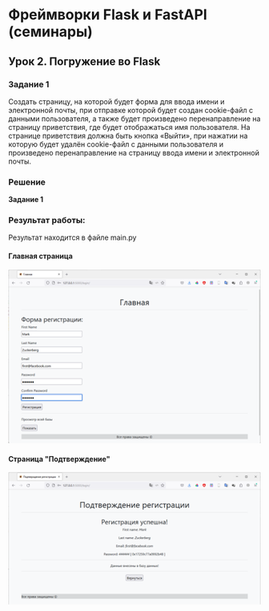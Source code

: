 # Фреймворки Flask и FastAPI (семинары)
## Урок 2. Погружение во Flask

### Задание 1

Создать страницу, на которой будет форма для ввода имени и электронной почты, 
при отправке которой будет создан cookie-файл с данными пользователя, 
а также будет произведено перенаправление на страницу приветствия, 
где будет отображаться имя пользователя.
На странице приветствия должна быть кнопка «Выйти», при нажатии на которую будет удалён 
cookie-файл с данными пользователя и произведено перенаправление на страницу ввода имени и электронной почты.

### Решение
**Задание 1**

### Результат работы:

Результат находится в файле main.py

#### Главная страница
![screen1.png](screen1.png)
#### Страница "Подтверждение"
![screen2.png](screen2.png)
